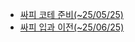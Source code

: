 - [싸피 코테 준비(~25/05/25)](https://github.com/Jinsun-Lee/Algorithm-template/blob/master/study/0_log/250525_%EC%8B%B8%ED%94%BC_%EB%A9%B4%EC%A0%91%EC%A0%84.md)
- [싸피 입과 이전(~25/06/25)](https://github.com/Jinsun-Lee/Algorithm-template/blob/master/study/0_log/250625_%EC%8B%B8%ED%94%BC_%EC%9E%85%EA%B3%BC%EC%A0%84.md)
